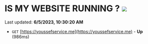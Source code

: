 # IS MY WEBSITE RUNNING ? [![](https://img.shields.io/static/v1?label=Sponsor&message=%E2%9D%A4&logo=GitHub&color=%23fe8e86)](https://github.com/sponsors/<username>)

Last updated: **6/5/2023, 10:30:20 AM**

- `GET` [https://youssefservice.me](https://youssefservice.me) - **Up** (986ms)

